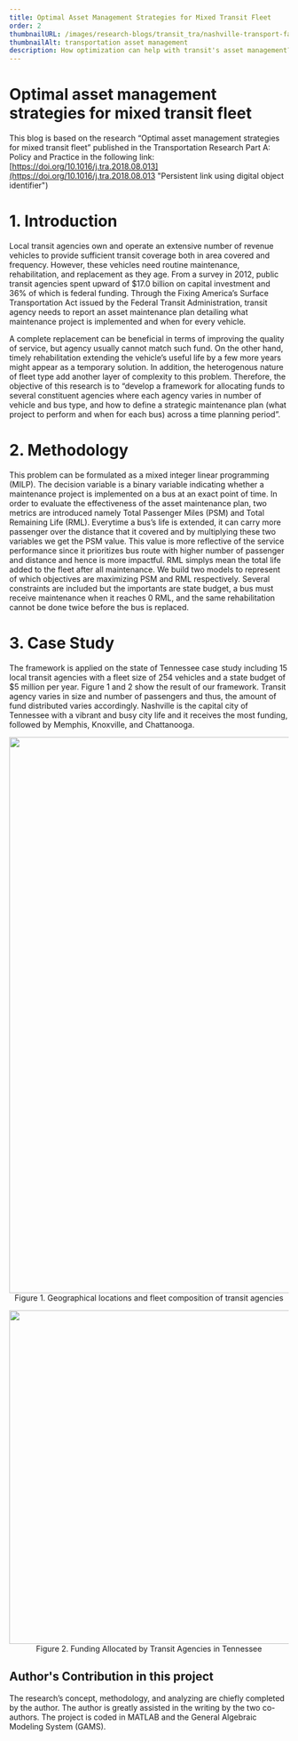```yaml
---
title: Optimal Asset Management Strategies for Mixed Transit Fleet
order: 2
thumbnailURL: /images/research-blogs/transit_tra/nashville-transport-facebook.jpeg
thumbnailAlt: transportation asset management
description: How optimization can help with transit's asset management?
---
```

# Optimal asset management strategies for mixed transit fleet
This blog is based on the research “Optimal asset management strategies for mixed transit fleet” published in the Transportation Research Part A: Policy and Practice in the following link: [https://doi.org/10.1016/j.tra.2018.08.013](https://doi.org/10.1016/j.tra.2018.08.013 "Persistent link using digital object identifier")
# 1. Introduction
Local transit agencies own and operate an extensive number of revenue vehicles to provide sufficient transit coverage both in area covered and frequency. However, these vehicles need routine maintenance, rehabilitation, and replacement as they age. From a survey in 2012, public transit agencies spent upward of $17.0 billion on capital investment and 36% of which is federal funding. Through the Fixing America’s Surface Transportation Act issued by the Federal Transit Administration, transit agency needs to report an asset maintenance plan detailing what maintenance project is implemented and when for every vehicle. 

A complete replacement can be beneficial in terms of improving the quality of service, but agency usually cannot match such fund. On the other hand, timely rehabilitation extending the vehicle’s useful life by a few more years might appear as a temporary solution. In addition, the heterogenous nature of fleet type add another layer of complexity to this problem. Therefore, the objective of this research is to “develop a framework for allocating funds to several constituent agencies where each agency varies in number of vehicle and bus type, and how to define a strategic maintenance plan (what project to perform and when for each bus) across a time planning period”.

# 2. Methodology
This problem can be formulated as a mixed integer linear programming (MILP). The decision variable is a binary variable indicating whether a maintenance project is implemented on a bus at an exact point of time. In order to evaluate the effectiveness of the asset maintenance plan, two metrics are introduced namely Total Passenger Miles (PSM) and Total Remaining Life (RML). Everytime a bus’s life is extended, it can carry more passenger over the distance that it covered and by multiplying these two variables we get the PSM value. This value is more reflective of the service performance since it prioritizes bus route with higher number of passenger and distance and hence is more impactful. RML simplys mean the total life added to the fleet after all maintenance. We build two models to represent of which objectives are maximizing PSM and RML respectively. Several constraints are included but the importants are state budget, a bus must receive maintenance when it reaches 0 RML, and the same rehabilitation cannot be done twice before the bus is replaced.
#  3. Case Study
The framework is applied on the state of Tennessee case study including 15 local transit agencies with a fleet size of 254 vehicles and a state budget of $5 million per year. Figure 1 and 2 show the result of our framework. Transit agency varies in size and number of passengers and thus, the amount of fund distributed varies accordingly. Nashville is the capital city of Tennessee with a vibrant and busy city life and it receives the most funding, followed by Memphis, Knoxville, and Chattanooga.
<p align="center">
  <img src="/images/research-blogs/transit_tra/Image 24.png" width = 1000/>
  <br>
	Figure 1. Geographical locations and fleet composition of transit agencies
</p>
<p align="center">
  <img src="/images/research-blogs/transit_tra/Image 25.png" width = 600
  />
  <br>
	Figure 2. Funding Allocated by Transit Agencies in Tennessee
</p>

## Author's Contribution in this project
 The research’s concept, methodology, and analyzing are chiefly completed by the author. The author is greatly assisted in the writing by the two co-authors. The project is coded in MATLAB and the General Algebraic Modeling System (GAMS).